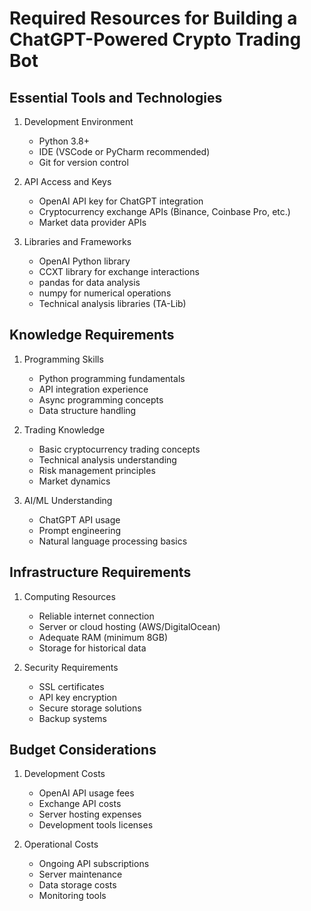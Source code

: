 # Required Resources for Building a ChatGPT-Powered Crypto Trading Bot

## Essential Tools and Technologies

1. Development Environment
   - Python 3.8+ 
   - IDE (VSCode or PyCharm recommended)
   - Git for version control

2. API Access and Keys
   - OpenAI API key for ChatGPT integration
   - Cryptocurrency exchange APIs (Binance, Coinbase Pro, etc.)
   - Market data provider APIs

3. Libraries and Frameworks
   - OpenAI Python library
   - CCXT library for exchange interactions
   - pandas for data analysis
   - numpy for numerical operations
   - Technical analysis libraries (TA-Lib)

## Knowledge Requirements

1. Programming Skills
   - Python programming fundamentals
   - API integration experience
   - Async programming concepts
   - Data structure handling

2. Trading Knowledge
   - Basic cryptocurrency trading concepts
   - Technical analysis understanding
   - Risk management principles
   - Market dynamics

3. AI/ML Understanding
   - ChatGPT API usage
   - Prompt engineering
   - Natural language processing basics

## Infrastructure Requirements

1. Computing Resources
   - Reliable internet connection
   - Server or cloud hosting (AWS/DigitalOcean)
   - Adequate RAM (minimum 8GB)
   - Storage for historical data

2. Security Requirements
   - SSL certificates
   - API key encryption
   - Secure storage solutions
   - Backup systems

## Budget Considerations

1. Development Costs
   - OpenAI API usage fees
   - Exchange API costs
   - Server hosting expenses
   - Development tools licenses

2. Operational Costs
   - Ongoing API subscriptions
   - Server maintenance
   - Data storage costs
   - Monitoring tools